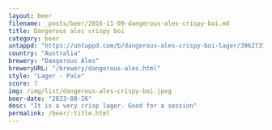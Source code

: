 ```yaml
---
layout: beer
filename: _posts/beer/2016-11-09-dangerous-ales-crispy-boi.md
title: Dangerous ales crispy boi
category: beer
untappd: "https://untappd.com/b/dangerous-ales-crispy-boi-lager/3962737"
country: "Australia"
brewery: "Dangerous Ales"
breweryURL: "/brewery/dangerous-ales.html"
style: "Lager - Pale"
score: 7
img: /img/list/dangerous-ales-crispy-boi.jpeg
beer-date: "2023-08-26"
desc: "It is a very crisp lager. Good for a session"
permalink: /beer/:title.html
---
```

